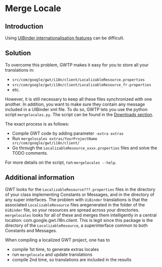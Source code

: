 # Merge Locale

## Introduction
Using [UIBinder internationalisation features](http://www.gwtproject.org/doc/latest/DevGuideUiBinderI18n.html) can be difficult.

## Solution
To overcome this problem, GWTP makes it easy for you to store all your translations in:
* `src/com/google/gwt/i18n/client/LocalizableResource.properties`
* `src/com/google/gwt/i18n/client/LocalizableResource_fr.properties`
* etc.

However, it is still necessary to keep all these files synchronized with one another. In addition, you want to make sure they contain any message included in a UIBinder xml file. To do so, GWTP lets you use the python script `mergelocales.py`. The script can be found in the [Downloads section](http://code.google.com/p/gwt-platform/downloads/list).

The exact process is as follows:
* Compile GWT code by adding parameter `-extra extras`
* Run `mergelocales extras/YourProjectName src/com/google/gwt/i18n/client/`
* Go through the `LocalizableResource_xxxx.properties` files and solve the TODO comments.

For more details on the script, run `mergelocales --help`.

## Additional information
GWT looks for the `LocalizableResource???.properties` files in the directory of your class implementing Constants or Messages, and in the directory of any super interfaces. The problem with `UiBinder` translations is that the associated `LocalizableResource` files aregenerated in the folder of the `UiBinder` file, so your resources are spread across your directories. `mergelocales` looks for all of these and merges them intelligently in a central location: com.google.gwt.i18n.client. This is legit since this package is the directory of the `LocalizableResource`, a superinterface common to both Constants and Messages.

When compiling a localized GWT project, one has to
* compile 1st time, to generate extras locales
* run `mergelocale` and update translations
* compile 2nd time, so translations are included in the results
